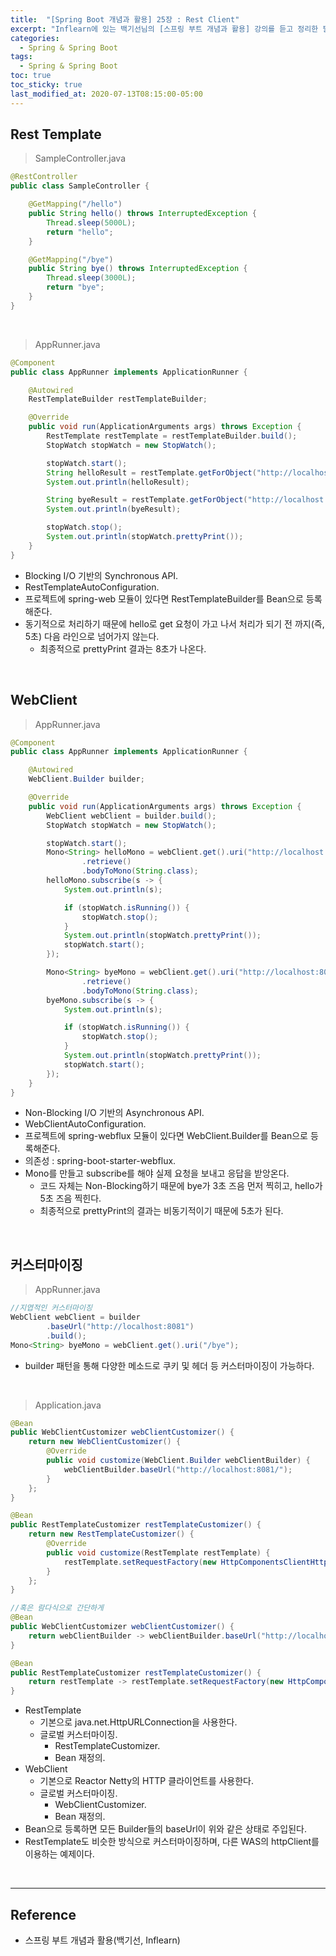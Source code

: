 ```yaml
---
title:  "[Spring Boot 개념과 활용] 25장 : Rest Client"
excerpt: "Inflearn에 있는 백기선님의 [스프링 부트 개념과 활용] 강의를 듣고 정리한 필기이다."
categories:
  - Spring & Spring Boot
tags:
  - Spring & Spring Boot
toc: true
toc_sticky: true
last_modified_at: 2020-07-13T08:15:00-05:00
---
```


## Rest Template

> SampleController.java

```java
@RestController
public class SampleController {

    @GetMapping("/hello")
    public String hello() throws InterruptedException {
        Thread.sleep(5000L);
        return "hello";
    }

    @GetMapping("/bye")
    public String bye() throws InterruptedException {
        Thread.sleep(3000L);
        return "bye";
    }
}
```

<br>

> AppRunner.java

```java
@Component
public class AppRunner implements ApplicationRunner {

    @Autowired
    RestTemplateBuilder restTemplateBuilder;

    @Override
    public void run(ApplicationArguments args) throws Exception {
        RestTemplate restTemplate = restTemplateBuilder.build();
        StopWatch stopWatch = new StopWatch();

        stopWatch.start();
        String helloResult = restTemplate.getForObject("http://localhost:8081/hello", String.class);
        System.out.println(helloResult);

        String byeResult = restTemplate.getForObject("http://localhost:8081/bye", String.class);
        System.out.println(byeResult);

        stopWatch.stop();
        System.out.println(stopWatch.prettyPrint());
    }
}
```

* Blocking I/O 기반의 Synchronous API.
* RestTemplateAutoConfiguration.
* 프로젝트에 spring-web 모듈이 있다면 RestTemplateBuilder를 Bean으로 등록해준다.
* 동기적으로 처리하기 때문에 hello로 get 요청이 가고 나서 처리가 되기 전 까지(즉, 5초) 다음 라인으로 넘어가지 않는다.
  * 최종적으로 prettyPrint 결과는 8초가 나온다.

<br>

## WebClient

> AppRunner.java

```java
@Component
public class AppRunner implements ApplicationRunner {

    @Autowired
    WebClient.Builder builder;

    @Override
    public void run(ApplicationArguments args) throws Exception {
        WebClient webClient = builder.build();
        StopWatch stopWatch = new StopWatch();

        stopWatch.start();
        Mono<String> helloMono = webClient.get().uri("http://localhost:8081/hello")
                .retrieve()
                .bodyToMono(String.class);
        helloMono.subscribe(s -> {
            System.out.println(s);

            if (stopWatch.isRunning()) {
                stopWatch.stop();
            }
            System.out.println(stopWatch.prettyPrint());
            stopWatch.start();
        });

        Mono<String> byeMono = webClient.get().uri("http://localhost:8081/bye")
                .retrieve()
                .bodyToMono(String.class);
        byeMono.subscribe(s -> {
            System.out.println(s);

            if (stopWatch.isRunning()) {
                stopWatch.stop();
            }
            System.out.println(stopWatch.prettyPrint());
            stopWatch.start();
        });
    }
}
```

* Non-Blocking I/O 기반의 Asynchronous API.
* WebClientAutoConfiguration.
* 프로젝트에 spring-webflux 모듈이 있다면 WebClient.Builder를 Bean으로 등록해준다.
* 의존성 : spring-boot-starter-webflux.
* Mono를 만들고 subscribe를 해야 실제 요청을 보내고 응답을 받앙온다.
  * 코드 자체는 Non-Blocking하기 때문에 bye가 3초 즈음 먼저 찍히고, hello가 5초 즈음 찍힌다.
  * 최종적으로 prettyPrint의 결과는 비동기적이기 때문에 5초가 된다.

<br>

## 커스터마이징

> AppRunner.java

```java
//지엽적인 커스터마이징
WebClient webClient = builder
        .baseUrl("http://localhost:8081")
        .build();
Mono<String> byeMono = webClient.get().uri("/bye");
```

* builder 패턴을 통해 다양한 메소드로 쿠키 및 헤더 등 커스터마이징이 가능하다.

<br>

> Application.java

```java
@Bean
public WebClientCustomizer webClientCustomizer() {
    return new WebClientCustomizer() {
        @Override
        public void customize(WebClient.Builder webClientBuilder) {
            webClientBuilder.baseUrl("http://localhost:8081/");
        }
    };
}

@Bean
public RestTemplateCustomizer restTemplateCustomizer() {
    return new RestTemplateCustomizer() {
        @Override
        public void customize(RestTemplate restTemplate) {
            restTemplate.setRequestFactory(new HttpComponentsClientHttpRequestFactory());
        }
    };
}

//혹은 람다식으로 간단하게
@Bean
public WebClientCustomizer webClientCustomizer() {
    return webClientBuilder -> webClientBuilder.baseUrl("http://localhost:8081");
}

@Bean
public RestTemplateCustomizer restTemplateCustomizer() {
    return restTemplate -> restTemplate.setRequestFactory(new HttpComponentsClientHttpRequestFactory());
}
```

* RestTemplate
  * 기본으로 java.net.HttpURLConnection을 사용한다.
  * 글로벌 커스터마이징.
    * RestTemplateCustomizer.
    * Bean 재정의.
* WebClient
  * 기본으로 Reactor Netty의 HTTP 클라이언트를 사용한다.
  * 글로벌 커스터마이징.
    * WebClientCustomizer.
    * Bean 재정의.
* Bean으로 등록하면 모든 Builder들의 baseUrl이 위와 같은 상태로 주입된다.
* RestTemplate도 비슷한 방식으로 커스터마이징하며, 다른 WAS의 httpClient를 이용하는 예제이다.

<br>

---

## Reference

* 스프링 부트 개념과 활용(백기선, Inflearn)
